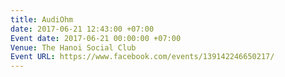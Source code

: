 ```yaml
---
title: AudiOhm
date: 2017-06-21 12:43:00 +07:00
Event date: 2017-06-21 00:00:00 +07:00
Venue: The Hanoi Social Club
Event URL: https://www.facebook.com/events/139142246650217/
---
```


